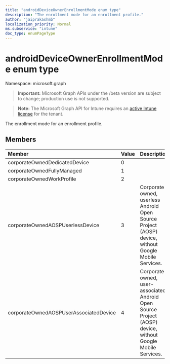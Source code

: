 ```yaml
---
title: "androidDeviceOwnerEnrollmentMode enum type"
description: "The enrollment mode for an enrollment profile."
author: "jaiprakashmb"
localization_priority: Normal
ms.subservice: "intune"
doc_type: enumPageType
---
```


# androidDeviceOwnerEnrollmentMode enum type

Namespace: microsoft.graph
> **Important:** Microsoft Graph APIs under the /beta version are subject to change; production use is not supported.

> **Note:** The Microsoft Graph API for Intune requires an [active Intune license](https://go.microsoft.com/fwlink/?linkid=839381) for the tenant.


The enrollment mode for an enrollment profile.

## Members
|Member|Value|Description|
|:---|:---|:---|
|corporateOwnedDedicatedDevice|0||
|corporateOwnedFullyManaged|1||
|corporateOwnedWorkProfile|2||
|corporateOwnedAOSPUserlessDevice|3|Corporate owned, userless Android Open Source Project (AOSP) device, without Google Mobile Services.|
|corporateOwnedAOSPUserAssociatedDevice|4|Corporate owned, user-associated Android Open Source Project (AOSP) device, without Google Mobile Services.|
